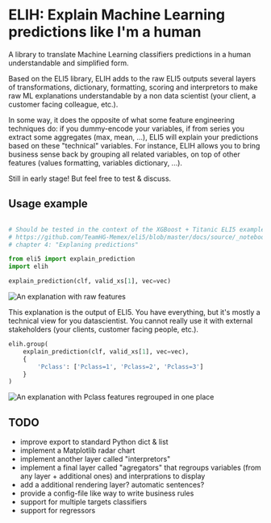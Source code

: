 
# ELIH: Explain Machine Learning predictions like I'm a human

A library to translate Machine Learning classifiers predictions in a human understandable and simplified form.

Based on the ELI5 library, ELIH adds to the raw ELI5 outputs several layers of transformations, dictionary, formatting, scoring and interpretors to make raw ML explanations understandable by a non data scientist (your client, a customer facing colleague, etc.).

In some way, it does the opposite of what some feature engineering techniques do: if you dummy-encode your variables, if from series you extract some aggregates (max, mean, ...), ELI5 will explain your predictions based on these "technical" variables. For instance, ELIH allows you to bring business sense back by grouping all related variables, on top of other features (values formatting, variables dictionary, ...).

Still in early stage! But feel free to test & discuss.

## Usage example

```python

# Should be tested in the context of the XGBoost + Titanic ELI5 example
# https://github.com/TeamHG-Memex/eli5/blob/master/docs/source/_notebooks/xgboost-titanic.rst
# chapter 4: "Explaning predictions"

from eli5 import explain_prediction
import elih

explain_prediction(clf, valid_xs[1], vec=vec)
```

![An explanation with raw features](https://github.com/fvinas/elih/blob/master/doc/example1.png)

This explanation is the output of ELI5. You have everything, but it's mostly a technical view for you datascientist. You cannot really use it with external stakeholders (your clients, customer facing people, etc.).

```python
elih.group(
    explain_prediction(clf, valid_xs[1], vec=vec),
    {
        'Pclass': ['Pclass=1', 'Pclass=2', 'Pclass=3']
    }
)
```

![An explanation with Pclass features regrouped in one place](https://github.com/fvinas/elih/blob/master/doc/example2.png)

## TODO

- improve export to standard Python dict & list
- implement a Matplotlib radar chart
- implement another layer called "interpretors"
- implement a final layer called "agregators" that regroups variables (from any layer + additional ones) and interprations to display
- add a additional rendering layer? automatic sentences?
- provide a config-file like way to write business rules
- support for multiple targets classifiers
- support for regressors


